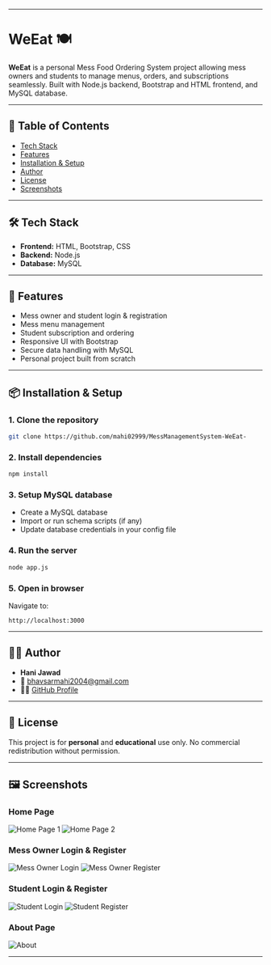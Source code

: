 
---


# WeEat 🍽️

**WeEat** is a personal Mess Food Ordering System project allowing mess owners and students to manage menus, orders, and subscriptions seamlessly. Built with Node.js backend, Bootstrap and HTML frontend, and MySQL database.

---

## 📌 Table of Contents

- [Tech Stack](#-tech-stack)
- [Features](#-features)
- [Installation & Setup](#-installation--setup)
- [Author](#-author)
- [License](#-license)
- [Screenshots](#-screenshots)

---

## 🛠️ Tech Stack

- **Frontend:** HTML, Bootstrap, CSS  
- **Backend:** Node.js  
- **Database:** MySQL  

---

## 🚀 Features

- Mess owner and student login & registration  
- Mess menu management  
- Student subscription and ordering  
- Responsive UI with Bootstrap  
- Secure data handling with MySQL  
- Personal project built from scratch  

---

## 📦 Installation & Setup

### 1. Clone the repository

```bash
git clone https://github.com/mahi02999/MessManagementSystem-WeEat-


````

### 2. Install dependencies

```bash
npm install
```

### 3. Setup MySQL database

* Create a MySQL database
* Import or run schema scripts (if any)
* Update database credentials in your config file

### 4. Run the server

```bash
node app.js
```

### 5. Open in browser

Navigate to:

```
http://localhost:3000
```

---

## 🙋‍♂️ Author

* **Hani Jawad**
* 📧 [bhavsarmahi2004@gmail.com](mailto:bhavsarmahi2004@gmail.com)
* 🧑‍💻 [GitHub Profile](https://github.com/mahi02999)

---

## 📄 License

This project is for **personal** and **educational** use only. No commercial redistribution without permission.

---

## 🖼️ Screenshots

### Home Page

![Home Page 1](screenshots/index1.png)
![Home Page 2](screenshots/index2.png)

### Mess Owner Login & Register

![Mess Owner Login](screenshots/mlogin.png)
![Mess Owner Register](screenshots/mregister.png)

### Student Login & Register

![Student Login](screenshots/slogin.png)
![Student Register](screenshots/sregister.png)

### About Page

![About](screenshots/about.png)

---




